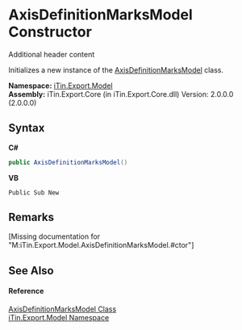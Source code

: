 # AxisDefinitionMarksModel Constructor 
Additional header content 

Initializes a new instance of the <a href="T_iTin_Export_Model_AxisDefinitionMarksModel">AxisDefinitionMarksModel</a> class.

**Namespace:**&nbsp;<a href="N_iTin_Export_Model">iTin.Export.Model</a><br />**Assembly:**&nbsp;iTin.Export.Core (in iTin.Export.Core.dll) Version: 2.0.0.0 (2.0.0.0)

## Syntax

**C#**<br />
``` C#
public AxisDefinitionMarksModel()
```

**VB**<br />
``` VB
Public Sub New
```


## Remarks
\[Missing <remarks> documentation for "M:iTin.Export.Model.AxisDefinitionMarksModel.#ctor"\]

## See Also


#### Reference
<a href="T_iTin_Export_Model_AxisDefinitionMarksModel">AxisDefinitionMarksModel Class</a><br /><a href="N_iTin_Export_Model">iTin.Export.Model Namespace</a><br />